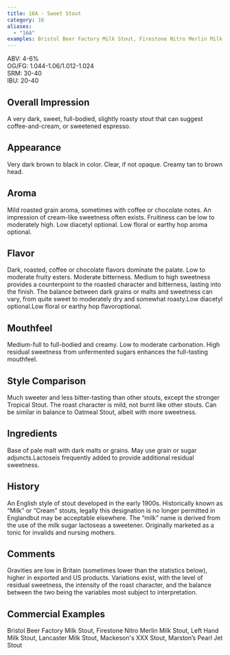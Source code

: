 ```yaml
---
title: 16A - Sweet Stout
category: 16
aliases: 
  - "16A"
examples: Bristol Beer Factory Milk Stout, Firestone Nitro Merlin Milk Stout, Left Hand Milk Stout, Lancaster Milk Stout, Mackeson's XXX Stout, Marston’s Pearl Jet Stout
---
```


ABV: 4-6%  
OG/FG: 1.044-1.06/1.012-1.024  
SRM: 30-40  
IBU: 20-40

## Overall Impression
A very dark, sweet, full-bodied, slightly roasty stout that can suggest coffee-and-cream, or sweetened espresso.

## Appearance
Very dark brown to black in color. Clear, if not opaque. Creamy tan to brown head.

## Aroma
Mild roasted grain aroma, sometimes with coffee or chocolate notes. An impression of cream-like sweetness often exists. Fruitiness can be low to moderately high. Low diacetyl optional. Low floral or earthy hop aroma optional.

## Flavor
Dark, roasted, coffee or chocolate flavors dominate the palate. Low to moderate fruity esters. Moderate bitterness. Medium to high sweetness provides a counterpoint to the roasted character and bitterness, lasting into the finish. The balance between dark grains or malts and sweetness can vary, from quite sweet to moderately dry and somewhat roasty.Low diacetyl optional.Low floral or earthy hop flavoroptional.

## Mouthfeel
Medium-full to full-bodied and creamy. Low to moderate carbonation. High residual sweetness from unfermented sugars enhances the full-tasting mouthfeel.

## Style Comparison
Much sweeter and less bitter-tasting than other stouts, except the stronger Tropical Stout. The roast character is mild, not burnt like other stouts. Can be similar in balance to Oatmeal Stout, albeit with more sweetness.

## Ingredients
Base of pale malt with dark malts or grains. May use grain or sugar adjuncts.Lactoseis frequently added to provide additional residual sweetness.

## History
An English style of stout developed in the early 1900s. Historically known as “Milk” or “Cream” stouts, legally this designation is no longer permitted in Englandbut may be acceptable elsewhere. The “milk” name is derived from the use of the milk sugar lactoseas a sweetener. Originally marketed as a tonic for invalids and nursing mothers.

## Comments
Gravities are low in Britain (sometimes lower than the statistics below), higher in exported and US products. Variations exist, with the level of residual sweetness, the intensity of the roast character, and the balance between the two being the variables most subject to interpretation.

## Commercial Examples
Bristol Beer Factory Milk Stout, Firestone Nitro Merlin Milk Stout, Left Hand Milk Stout, Lancaster Milk Stout, Mackeson's XXX Stout, Marston’s Pearl Jet Stout





